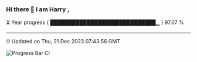 ### Hi there 👋 I am Harry , 

⏳ Year progress { █████████████████████████████▁ } 97.07 %

---

⏰ Updated on Thu, 21 Dec 2023 07:43:56 GMT

![Progress Bar CI](https://github.com/duykhang68/duykhang68/workflows/Progress%20Bar%20CI/badge.svg)
